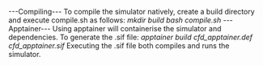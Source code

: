 ---Compiling---
To compile the simulator natively, create a build directory and execute compile.sh as follows:
*mkdir build*
*bash compile.sh*
---Apptainer---
Using apptainer will containerise the simulator and dependencies. To generate the .sif file:
*apptainer build cfd_apptainer.def  cfd_apptainer.sif*
Executing the .sif file both compiles and runs the simulator. 
